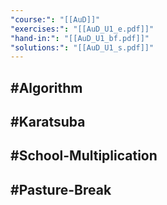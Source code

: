 ```yaml
---
"course:": "[[AuD]]"
"exercises:": "[[AuD_U1_e.pdf]]"
"hand-in:": "[[AuD_U1_bf.pdf]]"
"solutions:": "[[AuD_U1_s.pdf]]"
---
```

## #Algorithm

## #Karatsuba
## #School-Multiplication
## #Pasture-Break

